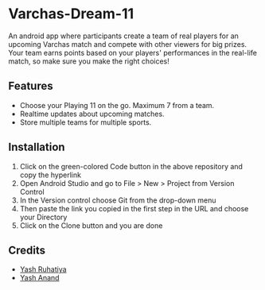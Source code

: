 # Varchas-Dream-11
An android app where participants create a team of real players for an upcoming Varchas match and compete with other viewers for big prizes. Your team earns points based on your players' performances in the real-life match, so make sure you make the right choices!

## Features
* Choose your Playing 11 on the go. Maximum 7 from a team. 
* Realtime updates about upcoming matches.
* Store multiple teams for multiple sports.


## Installation
1. Click on the green-colored Code button in the above repository and copy the hyperlink
2. Open Android Studio and go to File > New > Project from Version Control
3. In the Version control choose Git from the drop-down menu
4. Then paste the link you copied in the first step in the URL and choose your Directory
5. Click on the Clone button and you are done

## Credits
* [Yash Ruhatiya](https://github.com/Ruhatiya)
* [Yash Anand](https://github.com/yashanand1000)
